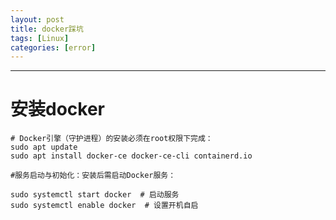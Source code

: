 ```yaml
---
layout: post
title: docker踩坑
tags: [Linux]
categories: [error]
---
```

------------------------------------------------------------------------


# 安装docker

```
# Docker引擎（守护进程）的安装必须在root权限下完成：
sudo apt update
sudo apt install docker-ce docker-ce-cli containerd.io

​#服务启动与初始化​：安装后需启动Docker服务：

sudo systemctl start docker  # 启动服务
sudo systemctl enable docker  # 设置开机自启
```

